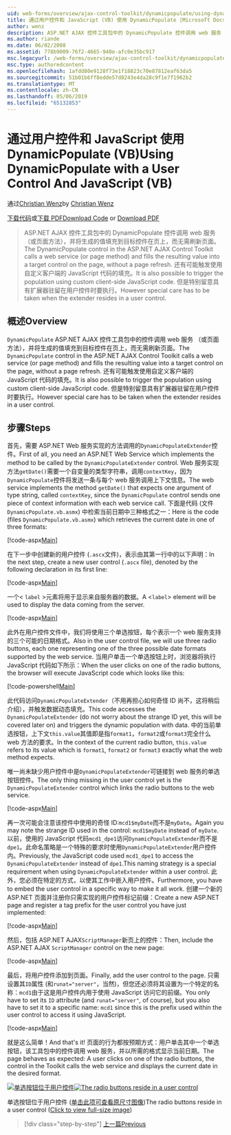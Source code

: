 ```yaml
---
uid: web-forms/overview/ajax-control-toolkit/dynamicpopulate/using-dynamicpopulate-with-a-user-control-and-javascript-vb
title: 通过用户控件和 JavaScript (VB) 使用 DynamicPopulate |Microsoft Docs
author: wenz
description: ASP.NET AJAX 控件工具包中的 DynamicPopulate 控件调用 web 服务 （或页面方法），并将生成的值填充到 t 上的目标控件...
ms.author: riande
ms.date: 06/02/2008
ms.assetid: 778b9009-76f2-4665-940e-afc0e35bc917
msc.legacyurl: /web-forms/overview/ajax-control-toolkit/dynamicpopulate/using-dynamicpopulate-with-a-user-control-and-javascript-vb
msc.type: authoredcontent
ms.openlocfilehash: 1afdd80e9128f73e1f18823c70e87812eaf63da5
ms.sourcegitcommit: 51b01b6ff8edde57d8243e4da28c9f1e7f1962b2
ms.translationtype: MT
ms.contentlocale: zh-CN
ms.lasthandoff: 05/06/2019
ms.locfileid: "65132853"
---
```

# <a name="using-dynamicpopulate-with-a-user-control-and-javascript-vb"></a><span data-ttu-id="27ac5-103">通过用户控件和 JavaScript 使用 DynamicPopulate (VB)</span><span class="sxs-lookup"><span data-stu-id="27ac5-103">Using DynamicPopulate with a User Control And JavaScript (VB)</span></span>

<span data-ttu-id="27ac5-104">通过[Christian Wenz](https://github.com/wenz)</span><span class="sxs-lookup"><span data-stu-id="27ac5-104">by [Christian Wenz](https://github.com/wenz)</span></span>

<span data-ttu-id="27ac5-105">[下载代码](http://download.microsoft.com/download/d/8/f/d8f2f6f9-1b7c-46ad-9252-e1fc81bdea3e/dynamicpopulate2.vb.zip)或[下载 PDF](http://download.microsoft.com/download/b/6/a/b6ae89ee-df69-4c87-9bfb-ad1eb2b23373/dynamicpopulate2VB.pdf)</span><span class="sxs-lookup"><span data-stu-id="27ac5-105">[Download Code](http://download.microsoft.com/download/d/8/f/d8f2f6f9-1b7c-46ad-9252-e1fc81bdea3e/dynamicpopulate2.vb.zip) or [Download PDF](http://download.microsoft.com/download/b/6/a/b6ae89ee-df69-4c87-9bfb-ad1eb2b23373/dynamicpopulate2VB.pdf)</span></span>

> <span data-ttu-id="27ac5-106">ASP.NET AJAX 控件工具包中的 DynamicPopulate 控件调用 web 服务 （或页面方法），并将生成的值填充到目标控件在页上，而无需刷新页面。</span><span class="sxs-lookup"><span data-stu-id="27ac5-106">The DynamicPopulate control in the ASP.NET AJAX Control Toolkit calls a web service (or page method) and fills the resulting value into a target control on the page, without a page refresh.</span></span> <span data-ttu-id="27ac5-107">还有可能触发使用自定义客户端的 JavaScript 代码的填充。</span><span class="sxs-lookup"><span data-stu-id="27ac5-107">It is also possible to trigger the population using custom client-side JavaScript code.</span></span> <span data-ttu-id="27ac5-108">但是特别留意具有扩展器驻留在用户控件时要执行。</span><span class="sxs-lookup"><span data-stu-id="27ac5-108">However special care has to be taken when the extender resides in a user control.</span></span>

## <a name="overview"></a><span data-ttu-id="27ac5-109">概述</span><span class="sxs-lookup"><span data-stu-id="27ac5-109">Overview</span></span>

<span data-ttu-id="27ac5-110">`DynamicPopulate` ASP.NET AJAX 控件工具包中的控件调用 web 服务 （或页面方法），并将生成的值填充到目标控件在页上，而无需刷新页面。</span><span class="sxs-lookup"><span data-stu-id="27ac5-110">The `DynamicPopulate` control in the ASP.NET AJAX Control Toolkit calls a web service (or page method) and fills the resulting value into a target control on the page, without a page refresh.</span></span> <span data-ttu-id="27ac5-111">还有可能触发使用自定义客户端的 JavaScript 代码的填充。</span><span class="sxs-lookup"><span data-stu-id="27ac5-111">It is also possible to trigger the population using custom client-side JavaScript code.</span></span> <span data-ttu-id="27ac5-112">但是特别留意具有扩展器驻留在用户控件时要执行。</span><span class="sxs-lookup"><span data-stu-id="27ac5-112">However special care has to be taken when the extender resides in a user control.</span></span>

## <a name="steps"></a><span data-ttu-id="27ac5-113">步骤</span><span class="sxs-lookup"><span data-stu-id="27ac5-113">Steps</span></span>

<span data-ttu-id="27ac5-114">首先，需要 ASP.NET Web 服务实现的方法调用的`DynamicPopulateExtender`控件。</span><span class="sxs-lookup"><span data-stu-id="27ac5-114">First of all, you need an ASP.NET Web Service which implements the method to be called by the `DynamicPopulateExtender` control.</span></span> <span data-ttu-id="27ac5-115">Web 服务实现方法`getDate()`需要一个自变量的类型字符串，调用`contextKey`，因为`DynamicPopulate`控件将发送一条与每个 web 服务调用上下文信息。</span><span class="sxs-lookup"><span data-stu-id="27ac5-115">The web service implements the method `getDate()` that expects one argument of type string, called `contextKey`, since the `DynamicPopulate` control sends one piece of context information with each web service call.</span></span> <span data-ttu-id="27ac5-116">下面是代码 (文件`DynamicPopulate.vb.asmx`) 中检索当前日期中三种格式之一：</span><span class="sxs-lookup"><span data-stu-id="27ac5-116">Here is the code (files `DynamicPopulate.vb.asmx`) which retrieves the current date in one of three formats:</span></span>

[!code-aspx[Main](using-dynamicpopulate-with-a-user-control-and-javascript-vb/samples/sample1.aspx)]

<span data-ttu-id="27ac5-117">在下一步中创建新的用户控件 (`.ascx`文件)，表示由其第一行中的以下声明：</span><span class="sxs-lookup"><span data-stu-id="27ac5-117">In the next step, create a new user control (`.ascx` file), denoted by the following declaration in its first line:</span></span>

[!code-aspx[Main](using-dynamicpopulate-with-a-user-control-and-javascript-vb/samples/sample2.aspx)]

<span data-ttu-id="27ac5-118">一个&lt; `label` &gt;元素将用于显示来自服务器的数据。</span><span class="sxs-lookup"><span data-stu-id="27ac5-118">A &lt;`label`&gt; element will be used to display the data coming from the server.</span></span>

[!code-aspx[Main](using-dynamicpopulate-with-a-user-control-and-javascript-vb/samples/sample3.aspx)]

<span data-ttu-id="27ac5-119">此外在用户控件文件中，我们将使用三个单选按钮，每个表示一个 web 服务支持的三个可能的日期格式。</span><span class="sxs-lookup"><span data-stu-id="27ac5-119">Also in the user control file, we will use three radio buttons, each one representing one of the three possible date formats supported by the web service.</span></span> <span data-ttu-id="27ac5-120">当用户单击一个单选按钮上时，浏览器将执行 JavaScript 代码如下所示：</span><span class="sxs-lookup"><span data-stu-id="27ac5-120">When the user clicks on one of the radio buttons, the browser will execute JavaScript code which looks like this:</span></span>

[!code-powershell[Main](using-dynamicpopulate-with-a-user-control-and-javascript-vb/samples/sample4.ps1)]

<span data-ttu-id="27ac5-121">此代码访问`DynamicPopulateExtender`（不用再担心如何奇怪 ID 尚不，这将稍后介绍），并触发数据动态填充。</span><span class="sxs-lookup"><span data-stu-id="27ac5-121">This code accesses the `DynamicPopulateExtender` (do not worry about the strange ID yet, this will be covered later on) and triggers the dynamic population with data.</span></span> <span data-ttu-id="27ac5-122">中的当前单选按钮，上下文`this.value`其值即是指`format1`，`format2`或`format3`完全什么 web 方法的要求。</span><span class="sxs-lookup"><span data-stu-id="27ac5-122">In the context of the current radio button, `this.value` refers to its value which is `format1`, `format2` or `format3` exactly what the web method expects.</span></span>

<span data-ttu-id="27ac5-123">唯一尚未缺少用户控件中是`DynamicPopulateExtender`可链接到 web 服务的单选按钮控件。</span><span class="sxs-lookup"><span data-stu-id="27ac5-123">The only thing missing in the user control yet is the `DynamicPopulateExtender` control which links the radio buttons to the web service.</span></span>

[!code-aspx[Main](using-dynamicpopulate-with-a-user-control-and-javascript-vb/samples/sample5.aspx)]

<span data-ttu-id="27ac5-124">再一次可能会注意该控件中使用的奇怪 ID:`mcd1$myDate`而不是`myDate`。</span><span class="sxs-lookup"><span data-stu-id="27ac5-124">Again you may note the strange ID used in the control: `mcd1$myDate` instead of `myDate`.</span></span> <span data-ttu-id="27ac5-125">以前，使用的 JavaScript 代码`mcd1_dpe1`访问`DynamicPopulateExtender`而不是`dpe1`。此命名策略是一个特殊的要求时使用`DynamicPopulateExtender`用户控件内。</span><span class="sxs-lookup"><span data-stu-id="27ac5-125">Previously, the JavaScript code used `mcd1_dpe1` to access the `DynamicPopulateExtender` instead of `dpe1`.This naming strategy is a special requirement when using `DynamicPopulateExtender` within a user control.</span></span> <span data-ttu-id="27ac5-126">此外，您必须在特定的方式，以使其工作中嵌入用户控件。</span><span class="sxs-lookup"><span data-stu-id="27ac5-126">Furthermore, you have to embed the user control in a specific way to make it all work.</span></span> <span data-ttu-id="27ac5-127">创建一个新的 ASP.NET 页面并注册你只需实现的用户控件标记前缀：</span><span class="sxs-lookup"><span data-stu-id="27ac5-127">Create a new ASP.NET page and register a tag prefix for the user control you have just implemented:</span></span>

[!code-aspx[Main](using-dynamicpopulate-with-a-user-control-and-javascript-vb/samples/sample6.aspx)]

<span data-ttu-id="27ac5-128">然后，包括 ASP.NET AJAX`ScriptManager`新页上的控件：</span><span class="sxs-lookup"><span data-stu-id="27ac5-128">Then, include the ASP.NET AJAX `ScriptManager` control on the new page:</span></span>

[!code-aspx[Main](using-dynamicpopulate-with-a-user-control-and-javascript-vb/samples/sample7.aspx)]

<span data-ttu-id="27ac5-129">最后，将用户控件添加到页面。</span><span class="sxs-lookup"><span data-stu-id="27ac5-129">Finally, add the user control to the page.</span></span> <span data-ttu-id="27ac5-130">只需设置其`ID`属性 (和`runat="server"`，当然)，但您还必须将其设置为一个特定的名称：`mcd1`由于这是用户控件内用于使用 JavaScript 访问它的前缀。</span><span class="sxs-lookup"><span data-stu-id="27ac5-130">You only have to set its `ID` attribute (and `runat="server"`, of course), but you also have to set it to a specific name: `mcd1` since this is the prefix used within the user control to access it using JavaScript.</span></span>

[!code-aspx[Main](using-dynamicpopulate-with-a-user-control-and-javascript-vb/samples/sample8.aspx)]

<span data-ttu-id="27ac5-131">就是这么简单！</span><span class="sxs-lookup"><span data-stu-id="27ac5-131">And that's it!</span></span> <span data-ttu-id="27ac5-132">页面的行为都按预期方式：用户单击其中一个单选按钮，该工具包中的控件调用 web 服务，并以所需的格式显示当前日期。</span><span class="sxs-lookup"><span data-stu-id="27ac5-132">The page behaves as expected: A user clicks on one of the radio buttons, the control in the Toolkit calls the web service and displays the current date in the desired format.</span></span>

<span data-ttu-id="27ac5-133">[![单选按钮位于用户控件](using-dynamicpopulate-with-a-user-control-and-javascript-vb/_static/image2.png)](using-dynamicpopulate-with-a-user-control-and-javascript-vb/_static/image1.png)</span><span class="sxs-lookup"><span data-stu-id="27ac5-133">[![The radio buttons reside in a user control](using-dynamicpopulate-with-a-user-control-and-javascript-vb/_static/image2.png)](using-dynamicpopulate-with-a-user-control-and-javascript-vb/_static/image1.png)</span></span>

<span data-ttu-id="27ac5-134">单选按钮位于用户控件 ([单击此项可查看原尺寸图像](using-dynamicpopulate-with-a-user-control-and-javascript-vb/_static/image3.png))</span><span class="sxs-lookup"><span data-stu-id="27ac5-134">The radio buttons reside in a user control ([Click to view full-size image](using-dynamicpopulate-with-a-user-control-and-javascript-vb/_static/image3.png))</span></span>

> [!div class="step-by-step"]
> [<span data-ttu-id="27ac5-135">上一篇</span><span class="sxs-lookup"><span data-stu-id="27ac5-135">Previous</span></span>](dynamically-populating-a-control-using-javascript-code-vb.md)
